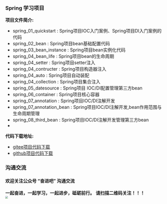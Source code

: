 ### Spring 学习项目
**项目文件简介:**
- spring_01_quickstart : Spring项目IOC入门案例、Spring项目DI入门案例的代码
- spring_02_bean : Spring项目bean基础配置代码
- spring_03_bean_instance : Spring项目bean实例化代码
- spring_04_bean_life : Spring项目bean的生命周期
- spring_04_setter : Spring项目setter注入
- spring_04_contructer : Spring项目构造器注入
- spring_04_auto : Spring项目自动装配
- spring_04_collection : Spring项目集合注入
- spring_05_datesource : Spring项目 IOC/DI配置管理第三方bean
- spring_06_container : Spring项目核心容器
- spring_07_annotation : Spring项目IOC/DI注解开发
- spring_07_annotation_bean : Spring项目IOC/DI注解开发,bean作用范围与生命周期管理
- spring_08_third_bean : Spring项目IOC/DI注解开发管理第三方bean
- 


**代码下载地址:**
- [gitee项目代码下载](https://gitee.com/DchuangDB/sping-projeck)
- [github项目代码下载](https://github.com/dcbut/spring)

### 沟通交流
#### 欢迎关注公众号 “奋进吧” 沟通交流
**一起奋进，一起学习，一起进步，砥砺前行。**
**请扫描二维码关注！！！**
<br/>
<img src="https://gitee.com/DchuangDB/csdn-images/raw/master/%E5%85%AC%E4%BC%97%E5%8F%B7/%E5%85%AC%E4%BC%97%E5%8F%B7%20%E5%A5%8B%E8%BF%9B%E5%90%A7%20%E4%BA%8C%E7%BB%B4%E7%A0%81.jpg" style="zoom:50%;" />